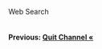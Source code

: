 Web Search

``` cs --region web_search --source-file ./src/Program.cs --project ./src/TryChannelsDemo.csproj
```

#### Previous: [Quit Channel &laquo;](../QuitChannel.md) 
